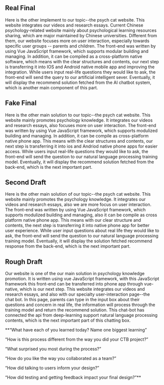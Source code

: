 ## Real Final
Here is the other implement to our topic--the psych cat website. This website integrates our videos and research essays. Current Chinese psychology-related website mainly about psychological learning resources sharing, which are major maintained by Chinese universities. Different from them, our website focuses more on user interaction, especially towards specific user groups -- parents and children. The front-end was written by using Vue JavaScript framework, which supports modular building and managing. In addition, it can be compiled as a cross-platform native software, which means with the clear structures and contents, our next step is transferring it into IOS and Android native mobile app and improving the integration. While users input real-life questions they would like to ask, the front-end will send the query to our artificial intelligent sever. Eventually, it will display the recommend solution fetched from the AI chatbot system, which is another main component of this part. 

## Fake Final
Here is the other main solution to our topic--the psych cat website. This website mainly promotes psychology knowledge. It integrates our videos and research essays, also focuses more on user interaction. The front-end was written by using Vue JavaScript framework, which supports modulized building and managing. In addition, it can be compile as cross-platform native phone app. This means with the clear structures and contents, our next step is transferring it into ios and Andriod native phone apps for easier access. While users input real-life questions they would like to ask, the front-end will send the question to our natural language processing training model. Eventually, it will display the recommend solution fetched from the back-end, which is the next important part.


## Second Draft
Here is the other main solution of our topic--the psych cat website. This website mainly promotes the psychology knowledge. It integrates our videos and research essays, also we are more focus on user interaction. The front-end was written by using Vue JavaScript framework, which supports modulized building and managing, also it can be compile as cross platform native phone app. This means with our clear structure and contents, the next step is transferring it into native phone app for better user experience. While user input questions about real life they would like to ask, the front-end will send the question to our  natural language processing training model. Eventually, it will display the solution fetched recommend response from the back-end, which is the next important part.

## Rough Draft
Our website is one of the our main solution in psychology knowledge promotion. It is written using vue JavaScript framework, with this JavaScript framework this front-end can be transferred into phone app through vue-native, which is our next step. This website integrates our videos and research essays, and also with our specialty user-interaction page--the chat bot. In this page, parents can type in the input box about their questions and concern in real life, the information will process through the training model and return the recommend solution. This chat-bot has connected the api from deep-learning support natural language processing contents, which is the next important part of this chatting box. 



**“What have each of you learned today? Name one biggest learning”

“How is this process different from the way you did your CTB project?”



“What surprised you most during the process?”

“How do you like the way you collaborated as a team?”

“How did talking to users inform your design?”

“How did testing and getting feedback impact your final design?”**